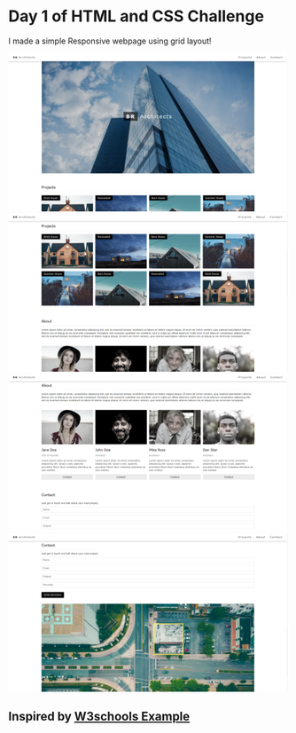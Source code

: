 # Day 1 of HTML and CSS Challenge

I made a simple Responsive webpage using grid layout!

![Demo 1](img/demo1.png)
![Demo 1](img/demo2.png)
![Demo 1](img/demo3.png)
![Demo 1](img/demo4.png)

## Inspired by [W3schools Example](https://www.w3schools.com/w3css/tryw3css_templates_architect.htm#home)
